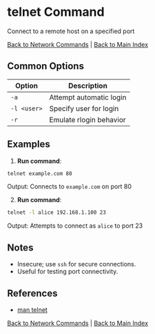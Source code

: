 # telnet Command

Connect to a remote host on a specified port

[Back to Network Commands](./index.md) | [Back to Main Index](../../README.md)

## Common Options

| Option | Description |
|--------|-------------|
| `-a` | Attempt automatic login |
| `-l <user>` | Specify user for login |
| `-r` | Emulate rlogin behavior |

## Examples
1. **Run command**:
```bash
telnet example.com 80
```
Output: Connects to `example.com` on port 80

2. **Run command**:
```bash
telnet -l alice 192.168.1.100 23
```
Output: Attempts to connect as `alice` to port 23


## Notes
- Insecure; use `ssh` for secure connections.
- Useful for testing port connectivity.

## References
- [man telnet](https://man7.org/linux/man-pages/man1/telnet.1.html)

[Back to Network Commands](../index.md) | [Back to Main Index](../../README.md)